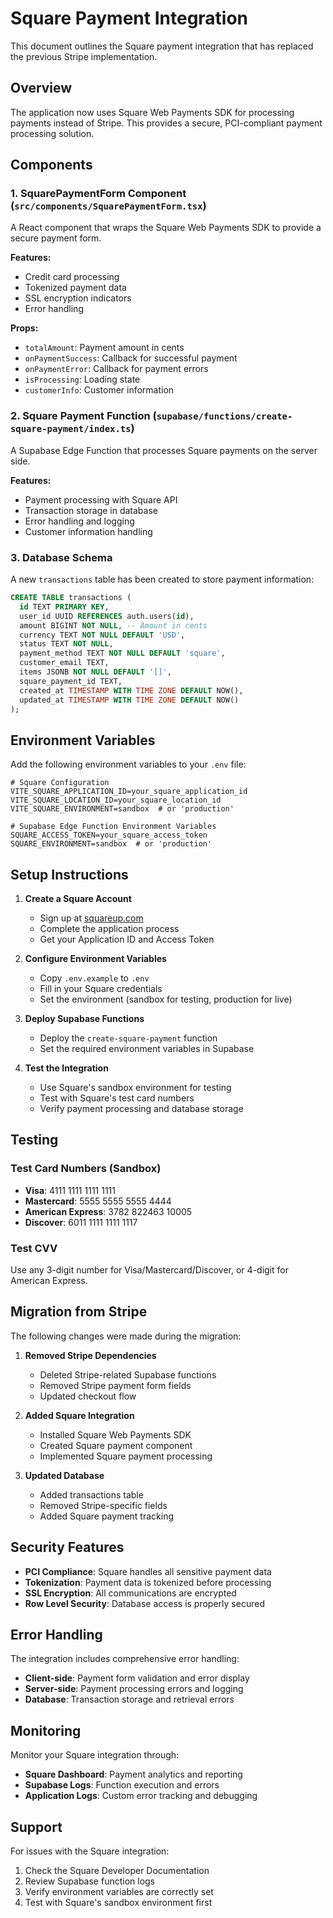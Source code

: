 # Square Payment Integration

This document outlines the Square payment integration that has replaced the previous Stripe implementation.

## Overview

The application now uses Square Web Payments SDK for processing payments instead of Stripe. This provides a secure, PCI-compliant payment processing solution.

## Components

### 1. SquarePaymentForm Component (`src/components/SquarePaymentForm.tsx`)

A React component that wraps the Square Web Payments SDK to provide a secure payment form.

**Features:**
- Credit card processing
- Tokenized payment data
- SSL encryption indicators
- Error handling

**Props:**
- `totalAmount`: Payment amount in cents
- `onPaymentSuccess`: Callback for successful payment
- `onPaymentError`: Callback for payment errors
- `isProcessing`: Loading state
- `customerInfo`: Customer information

### 2. Square Payment Function (`supabase/functions/create-square-payment/index.ts`)

A Supabase Edge Function that processes Square payments on the server side.

**Features:**
- Payment processing with Square API
- Transaction storage in database
- Error handling and logging
- Customer information handling

### 3. Database Schema

A new `transactions` table has been created to store payment information:

```sql
CREATE TABLE transactions (
  id TEXT PRIMARY KEY,
  user_id UUID REFERENCES auth.users(id),
  amount BIGINT NOT NULL, -- Amount in cents
  currency TEXT NOT NULL DEFAULT 'USD',
  status TEXT NOT NULL,
  payment_method TEXT NOT NULL DEFAULT 'square',
  customer_email TEXT,
  items JSONB NOT NULL DEFAULT '[]',
  square_payment_id TEXT,
  created_at TIMESTAMP WITH TIME ZONE DEFAULT NOW(),
  updated_at TIMESTAMP WITH TIME ZONE DEFAULT NOW()
);
```

## Environment Variables

Add the following environment variables to your `.env` file:

```env
# Square Configuration
VITE_SQUARE_APPLICATION_ID=your_square_application_id
VITE_SQUARE_LOCATION_ID=your_square_location_id
VITE_SQUARE_ENVIRONMENT=sandbox  # or 'production'

# Supabase Edge Function Environment Variables
SQUARE_ACCESS_TOKEN=your_square_access_token
SQUARE_ENVIRONMENT=sandbox  # or 'production'
```

## Setup Instructions

1. **Create a Square Account**
   - Sign up at [squareup.com](https://squareup.com)
   - Complete the application process
   - Get your Application ID and Access Token

2. **Configure Environment Variables**
   - Copy `.env.example` to `.env`
   - Fill in your Square credentials
   - Set the environment (sandbox for testing, production for live)

3. **Deploy Supabase Functions**
   - Deploy the `create-square-payment` function
   - Set the required environment variables in Supabase

4. **Test the Integration**
   - Use Square's sandbox environment for testing
   - Test with Square's test card numbers
   - Verify payment processing and database storage

## Testing

### Test Card Numbers (Sandbox)

- **Visa**: 4111 1111 1111 1111
- **Mastercard**: 5555 5555 5555 4444
- **American Express**: 3782 822463 10005
- **Discover**: 6011 1111 1111 1117

### Test CVV
Use any 3-digit number for Visa/Mastercard/Discover, or 4-digit for American Express.

## Migration from Stripe

The following changes were made during the migration:

1. **Removed Stripe Dependencies**
   - Deleted Stripe-related Supabase functions
   - Removed Stripe payment form fields
   - Updated checkout flow

2. **Added Square Integration**
   - Installed Square Web Payments SDK
   - Created Square payment component
   - Implemented Square payment processing

3. **Updated Database**
   - Added transactions table
   - Removed Stripe-specific fields
   - Added Square payment tracking

## Security Features

- **PCI Compliance**: Square handles all sensitive payment data
- **Tokenization**: Payment data is tokenized before processing
- **SSL Encryption**: All communications are encrypted
- **Row Level Security**: Database access is properly secured

## Error Handling

The integration includes comprehensive error handling:

- **Client-side**: Payment form validation and error display
- **Server-side**: Payment processing errors and logging
- **Database**: Transaction storage and retrieval errors

## Monitoring

Monitor your Square integration through:

- **Square Dashboard**: Payment analytics and reporting
- **Supabase Logs**: Function execution and errors
- **Application Logs**: Custom error tracking and debugging

## Support

For issues with the Square integration:

1. Check the Square Developer Documentation
2. Review Supabase function logs
3. Verify environment variables are correctly set
4. Test with Square's sandbox environment first
